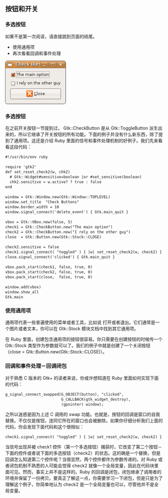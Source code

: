 ## 按钮和开关

### 多选按钮

如果不是第一次阅读，请直接跳到页面的结尾。

+ 使用通用项
+ 再次看看回调和事件处理

![btt-check](btt-check.png)

### 多选按钮

在之前开关按钮一节提到过， Gtk::CheckButton 是从 Gtk::ToggleButton 派生出来的，所以它继承了开关按钮的所有功能。下面的例子并没有什么新东西，除了提到了通用项。这还是介绍 Ruby 里面的信号和事件处理机制的好例子。我们先来看看这段代码：

	#!/usr/bin/env ruby
	
	require 'gtk2'
	def set_reset_check2(w, chk2)
	  # Gtk::Widget#sensitive=boolean |or #set_sensitive(boolean)
	  chk2.sensitive = w.active? ? true : false
	end
	
	window = Gtk::Window.new(Gtk::Window::TOPLEVEL)
	window.set_title  "Check Buttons"
	window.border_width = 10
	window.signal_connect('delete_event') { Gtk.main_quit }
	
	vbox = Gtk::VBox.new(false, 5)
	check1 = Gtk::CheckButton.new("The main option")
	check2 = Gtk::CheckButton.new("I rely on the other guy")
	close  = Gtk::Button.new(Gtk::Stock::CLOSE)
	
	check2.sensitive = false
	check1.signal_connect( "toggled" ) { |w| set_reset_check2(w, check2) }
	close.signal_connect('clicked') { Gtk.main_quit }
	
	vbox.pack_start(check1, false, true, 0)
	vbox.pack_start(check2, false, true, 0)
	vbox.pack_start(close,  false, true, 0)
	
	window.add(vbox)
	window.show_all
	Gtk.main

### 使用通用项

通用项代表一些普遍使用的菜单或者工具，比如说 打开或者退出。它们通常是一个图片或者文本，你可以在 Gtk::Stock 模块文档中找到其它通用项。

在 Ruby 里面，创建包含通用项的按钮很容易。你只需要在创建按钮的时候传一个 Gtk::Stock 类型作为参数就可以了。我们的例子中就是创建了一个关闭按钮（close = Gtk::Button.new(Gtk::Stock::CLOSE)）。

### 回调和事件处理－回调闭包

对于熟悉 C 版本的 Gtk+ 的读者来说，你或许想知道在 Ruby 里面如何实现下面的代码：

	g_signal_connect_swapped(G_OBJECT(button), "clicked",
	                         G_CALLBACK(gtk_widget_destroy),
	                         (gpointer) window);
	                         	
之所以迷惑是因为上述 C 调用的 swap 功能。也就是，按钮的回调是窗口的自我替换。不仅仅是按钮，连同它所在的窗口也会被删除。如果你仔细分析我们上面的代码，你会发现下面代码和这个很相似：

	check1.signal_connect( "toggled" ) { |w| set_reset_check2(w, check2) }

当信号出现并被 check1 控件（第一个多选按钮）捕获时，它改变了第二个按钮－下面的控件或者说下面的多选按钮（check2）的状态。这的确是一个替换，但是回调怎么知道第二个控件呢？当很显然，两个控件都作为参数传递的。对 Ruby 或者闭包机制不熟悉的人可能会觉得 check2 就像一个全局变量，因此在代码块里面可见。然而，事实上并不是这样的。Ruby 的回调是闭包，闭包继承了调用者的环境并保留了一份拷贝。要真正了解这一点，你需要学习一下闭包，但是只是为了理解这个例子，你简单地认为 check2 是一个全局变量也可以，尽管他并不是全局变量。